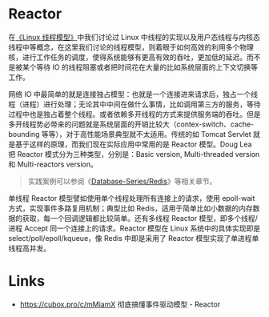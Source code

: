 # Reactor

在[《Linux 线程模型》](https://ng-tech.icu/books/Linux-Series/#/)中我们讨论过 Linux 中线程的实现以及用户态线程与内核态线程中等概念，在这里我们讨论的线程模型，则着眼于如何高效的利用多个物理核，进行工作任务的调度，使得系统能够有更高有效的吞吐，更加低的延迟。而不是被某个等待 IO 的线程阻塞或者把时间花在大量的比如系统层面的上下文切换等工作。

网络 IO 中最简单的就是连接独占模型：也就是一个连接进来请求后，独占一个线程（进程）进行处理；无论其中中间在做什么事情，比如调用第三方的服务，等待过程中也是独占着整个线程。或者依赖多开线程的方式来提供服务端的吞吐。但是多开线程势必带来的问题就是系统层面的开销比较大（contex-switch、cache-bounding 等等），对于高性能场景典型就不太适用。传统的如 Tomcat Servlet 就是基于这样的原理，而我们现在实际应用中常用的是 Reactor 模型。Doug Lea 把 Reactor 模式分为三种类型，分别是：Basic version, Multi-threaded version 和 Multi-reactors version。

> 实践案例可以参阅《[Database-Series/Redis](https://github.com/wx-chevalier/Database-Series?q=)》等相关章节。

单线程 Reactor 模型譬如使用单个线程处理所有连接上的请求，使用 epoll-wait 方式，实现事件多路复用机制；典型比如 Redis，适用于简单比如小数据的内存数据的获取，每一个回调逻辑都比较简单。还有多线程 Reactor 模型，即多个线程/进程 Accept 同一个连接上的请求。Reactor 模型在 Linux 系统中的具体实现即是 select/poll/epoll/kqueue，像 Redis 中即是采用了 Reactor 模型实现了单进程单线程高并发。

# Links

- https://cubox.pro/c/mMiamX 彻底搞懂事件驱动模型 - Reactor
